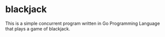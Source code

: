 # blackjack

This is a simple concurrent program written in Go Programming Language that plays a game of blackjack.
